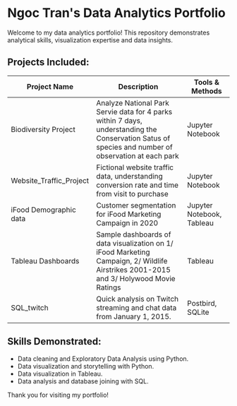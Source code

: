 # Ngoc Tran's Data Analytics Portfolio

Welcome to my data analytics portfolio! This repository demonstrates analytical skills, visualization expertise and data insights.

## Projects Included:
| Project Name | Description | Tools & Methods |
|--------------|-------------|-----------------|
| Biodiversity Project| Analyze National Park Servie data for 4 parks within 7 days, understanding the Conservation Satus of species and number of observation at each park | Jupyter Notebook |
| Website_Traffic_Project| Fictional website traffic data, understanding conversion rate and time from visit to purchase | Jupyter Notebook |
| iFood Demographic data| Customer segmentation for iFood Marketing Campaign in 2020 | Jupyter Notebook, Tableau |
| Tableau Dashboards| Sample dashboards of data visualization on 1/ iFood Marketing Campaign, 2/ Wildlife Airstrikes 2001-2015 and 3/ Holywood Movie Ratings | Tableau |
| SQL_twitch| Quick analysis on Twitch streaming and chat data from January 1, 2015. | Postbird, SQLite |

## Skills Demonstrated:
- Data cleaning and Exploratory Data Analysis using Python.
- Data visualization and storytelling with Python.
- Data visualization in Tableau.
- Data analysis and database joining with SQL.

Thank you for visiting my portfolio!
